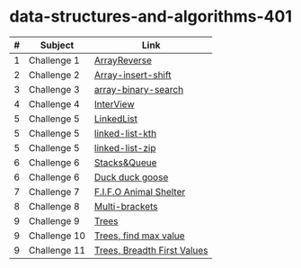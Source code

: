 # data-structures-and-algorithms-401

|#|Subject|Link|
|-----|--------|--------|
|1   |Challenge 1|[ArrayReverse](./Challenge/ArrayReverse)|
|2   |Challenge 2|[Array-insert-shift](./Challenge/Array-insert-shift)|
|3   |Challenge 3|[array-binary-search](./Challenge/array-binary-search)|
|4   |Challenge 4|[InterView](./Challenge/InterView)|
|5   |Challenge 5|[LinkedList](./Challenge/LinkedList)|
|5   |Challenge 5|[linked-list-kth](./Challenge/LinkedList)|
|5   |Challenge 5|[linked-list-zip](./Challenge/LinkedList)|
|6   |Challenge 6|[Stacks&Queue](./Challenge/Stack-Queue)|
|6   |Challenge 6|[Duck duck goose](./Challenge/Stack-Queue)|
|7   |Challenge 7|[F.I.F.O Animal Shelter](./Challenge/Stack-Queue/app/src/main/java/stack/Queue/FifoAnimalShelter)|
|8   |Challenge 8|[Multi-brackets](./Challenge/Stack-Queue/app/src/main/java/stack/Queue/multiBrackets)|
|9   |Challenge 9|[Trees](./Challenge/Trees)|
|9   |Challenge 10|[Trees, find max value](./Challenge/Trees)|
|9   |Challenge 11|[Trees, Breadth First Values](./Challenge/Trees/app/src/whiteBoards/breadthfirstTree)|

